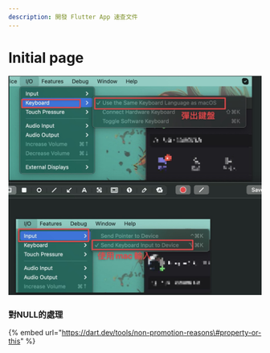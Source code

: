 ```yaml
---
description: 開發 Flutter App 速查文件
---
```


# Initial page

![](.gitbook/assets/cleanshot-2021-09-14-at-13.13.34-2x.jpg)

### 對NULL的處理

{% embed url="https://dart.dev/tools/non-promotion-reasons\#property-or-this" %}



